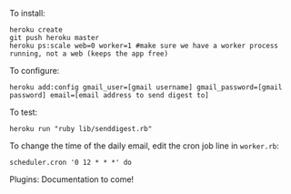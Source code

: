 To install:
```
heroku create
git push heroku master
heroku ps:scale web=0 worker=1 #make sure we have a worker process running, not a web (keeps the app free)
```

To configure:
```
heroku add:config gmail_user=[gmail username] gmail_password=[gmail password] email=[email address to send digest to]
```

To test:
```
heroku run "ruby lib/senddigest.rb"
```

To change the time of the daily email, edit the cron job line in ```worker.rb```:
```
scheduler.cron '0 12 * * *' do
```

Plugins:
Documentation to come!